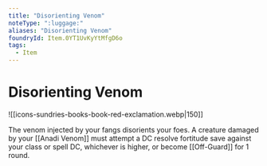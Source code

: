 ```yaml
---
title: "Disorienting Venom"
noteType: ":luggage:"
aliases: "Disorienting Venom"
foundryId: Item.0YT1UvKyYtMfgD6o
tags:
  - Item
---
```


# Disorienting Venom
![[icons-sundries-books-book-red-exclamation.webp|150]]

The venom injected by your fangs disorients your foes. A creature damaged by your [[Anadi Venom]] must attempt a DC resolve fortitude save against your class or spell DC, whichever is higher, or become [[Off-Guard]] for 1 round.
